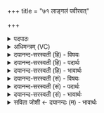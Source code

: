 +++
title = "७१ लाङ्गलं पवीरवत्"

+++
<details><summary>पदपाठः</summary>

लाङ्ग॑लम्। पवी॑रवत्। सु॒शेव॒मिति॑ऽसु॒ऽशेव॑म्। सो॒म॒पित्स॒र्विति॑ सोम॒पिऽत्स॑रु। तत्। उत्। व॒प॒ति॒। गाम्। अवि॑म्। प्र॒फ॒र्व्य᳖मिति॑ प्रऽफ॒र्व्य᳖म्। च॒। पीव॑रीम्। प्र॒स्थाव॒दिति॑ प्र॒स्थाऽव॑त्। र॒थ॒वाह॑नम्। र॒थ॒वाह॑न॒मिति॑ रथ॒ऽवाह॑नम्। ७१।
</details>

<details><summary>अधिमन्त्रम् (VC)</summary>

- कृषीवला देवताः
- कुमारहारित ऋषिः
- विराट्पङ्क्तिः
- पञ्चमः
</details>

<details><summary>दयानन्द-सरस्वती (हि) - विषयः</summary>

फिर भी उसी विषय को अगले मन्त्र में कहा है ॥
</details>

<details><summary>दयानन्द-सरस्वती (हि) - पदार्थः</summary>

पदार्थान्वयभाषाः -  हे किसानो ! तुम लोग जो (सोमपित्सरु) जौ आदि ओषधियों के रक्षकों को टेढ़ा चलावे (पवीरवत्) प्रशंसित फाल से युक्त (सुशेवम्) सुन्दर सुखदायक (लाङ्गलम्) फाले के पीछे जो दृढ़ता के लिये काष्ठ लगाया जाता है, वह (च) और (प्रफर्व्यम्) चलाने योग्य (प्रस्थावत्) प्रशंसित प्रस्थानवाला (रथवाहनम्) रथ के चलने का साधन है, जिससे (अविम्) रक्षा आदि के हेतु (पीवरीम्) सब पदार्थों को भुगाने का हेतु स्थूल (गाम्) पृथिवी को (उद्वपति) उखाड़ते हैं (तत्) उसको तुम भी सिद्ध करो ॥७१ ॥
</details>

<details><summary>दयानन्द-सरस्वती (हि) - भावार्थः</summary>

भावार्थभाषाः -  किसान लोगों को उचित है कि मोटी मट्टी अन्न आदि की उत्पत्ति से रक्षा करने हारी पृथिवी की अच्छे प्रकार परीक्षा करके हल आदि साधनों से जोत, एकसार कर, सुन्दर संस्कार किये बीज [बो] के उत्तम धान्य उत्पन्न करके भोगें ॥७१ ॥
</details>

<details><summary>दयानन्द-सरस्वती (सं) - विषयः</summary>

पुनस्तमेव विषयमाह ॥
</details>

<details><summary>दयानन्द-सरस्वती (सं) - पदार्थः</summary>

पदार्थान्वयभाषाः -  हे कृषीवलाः ! यूयं सोमपित्सरु पवीरवत् सुशेवं लाङ्गलं प्रफर्व्यं प्रस्थावद् रथवाहनं चास्ति, येनाविं पीवरीं गामुद्वपति तद्यूयं साध्नुत ॥७१ ॥
</details>

<details><summary>दयानन्द-सरस्वती (सं) - भावार्थः</summary>

भावार्थभाषाः -  कृषीवलैः स्थूलमृत्स्नामन्नाद्युत्पादनेन रक्षिकां सुपरीक्ष्य हलादिसाधनैः संकृष्य समीकृत्य सुसंस्कृतानि बीजानि समुप्योत्तमानि धान्यान्युत्पाद्य भोक्तव्यानि ॥७१ ॥
</details>

<details><summary>सविता जोशी ← दयानन्दः (म) - भावार्थः</summary>

भावार्थभाषाः -  शेतकऱ्यांनी अन्न इत्यादी उत्पन्न करण्यासाठी व भूमीचे रक्षण व्हावे यासाठी जमिनीची चांगली परीक्षा करावी. नांगर इत्यादींनी जमीन नांगरून समतल करावी. संस्कारित बीज पेरून उत्तम धान्य उत्पन्न करावे व त्यांचा उपभोग घ्यावा.
</details>